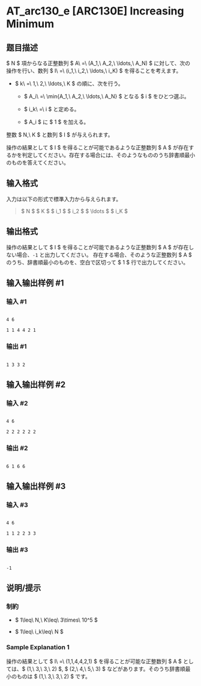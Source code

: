 # AT_arc130_e [ARC130E] Increasing Minimum

## 题目描述

[problemUrl]: https://atcoder.jp/contests/arc130/tasks/arc130_e

$ N $ 項からなる正整数列 $ A\ =\ (A_1,\ A_2,\ \ldots,\ A_N) $ に対して、次の操作を行い、数列 $ I\ =\ (i_1,\ i_2,\ \ldots,\ i_K) $ を得ることを考えます。

- $ k\ =\ 1,\ 2,\ \ldots,\ K $ の順に、次を行う。
  - $ A_i\ =\ \min\{A_1,\ A_2,\ \ldots,\ A_N\} $ となる $ i $ をひとつ選ぶ。
  - $ i_k\ =\ i $ と定める。
  - $ A_i $ に $ 1 $ を加える。

整数 $ N,\ K $ と数列 $ I $ が与えられます。

操作の結果として $ I $ を得ることが可能であるような正整数列 $ A $ が存在するかを判定してください。存在する場合には、そのようなもののうち辞書順最小のものを答えてください。

## 输入格式

入力は以下の形式で標準入力から与えられます。

> $ N $ $ K $ $ i_1 $ $ i_2 $ $ \ldots $ $ i_K $

## 输出格式

操作の結果として $ I $ を得ることが可能であるような正整数列 $ A $ が存在しない場合、`-1` と出力してください。 存在する場合、そのような正整数列 $ A $ のうち、辞書順最小のものを、空白で区切って $ 1 $ 行で出力してください。

## 输入输出样例 #1

### 输入 #1

```
4 6
1 1 4 4 2 1
```

### 输出 #1

```
1 3 3 2
```

## 输入输出样例 #2

### 输入 #2

```
4 6
2 2 2 2 2 2
```

### 输出 #2

```
6 1 6 6
```

## 输入输出样例 #3

### 输入 #3

```
4 6
1 1 2 2 3 3
```

### 输出 #3

```
-1
```

## 说明/提示

### 制約

- $ 1\leq\ N,\ K\leq\ 3\times\ 10^5 $
- $ 1\leq\ i_k\leq\ N $

### Sample Explanation 1

操作の結果として $ I\ =\ (1,1,4,4,2,1) $ を得ることが可能な正整数列 $ A $ としては、$ (1,\ 3,\ 3,\ 2) $, $ (2,\ 4,\ 5,\ 3) $ などがあります。そのうち辞書順最小のものは $ (1,\ 3,\ 3,\ 2) $ です。
